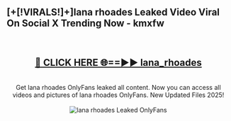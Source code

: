 <h2>[+[!VIRALS!]+]lana rhoades Leaked Video Viral On Social X Trending Now - kmxfw</h2>
<br>
<div align="center">
<h2><a href="https://libra.edu.pl?lana_rhoades" rel="nofollow">🔴 CLICK HERE 🌐==►► lana_rhoades</a></h2>
<br>
Get lana rhoades OnlyFans leaked all content. Now you can access all videos and pictures of lana rhoades OnlyFans. New Updated Files 2025!
<br>
<br>
<a href="https://libra.edu.pl?lana_rhoades" rel="nofollow" data-target="animated-image.originalLink"><img src="https://i.ibb.co.com/WyWwxjT/player-gif2.gif" alt="lana rhoades Leaked OnlyFans" style="max-width: 100%; display: inline-block;" data-target="animated-image.originalImage"></a>
</div>
<br>